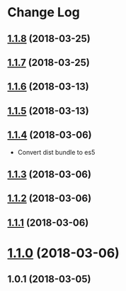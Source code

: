 # Change Log


<a name="1.1.8"></a>
## [1.1.8](https://github.com/antongolub/reqresnext/compare/v1.1.7...v1.1.8) (2018-03-25)



<a name="1.1.7"></a>
## [1.1.7](https://github.com/antongolub/reqresnext/compare/v1.1.6...v1.1.7) (2018-03-25)



<a name="1.1.6"></a>
## [1.1.6](https://github.com/antongolub/reqresnext/compare/v1.1.5...v1.1.6) (2018-03-13)



<a name="1.1.5"></a>
## [1.1.5](https://github.com/antongolub/reqresnext/compare/v1.1.4...v1.1.5) (2018-03-13)



<a name="1.1.4"></a>
## [1.1.4](https://github.com/antongolub/reqresnext/compare/v1.1.3...v1.1.4) (2018-03-06)
* Convert dist bundle to es5



<a name="1.1.3"></a>
## [1.1.3](https://github.com/antongolub/reqresnext/compare/v1.1.2...v1.1.3) (2018-03-06)



<a name="1.1.2"></a>
## [1.1.2](https://github.com/antongolub/reqresnext/compare/v1.1.1...v1.1.2) (2018-03-06)



<a name="1.1.1"></a>
## [1.1.1](https://github.com/antongolub/reqresnext/compare/v1.1.0...v1.1.1) (2018-03-06)



<a name="1.1.0"></a>
# [1.1.0](https://github.com/antongolub/reqresnext/compare/v1.0.1...v1.1.0) (2018-03-06)



<a name="1.0.1"></a>
## 1.0.1 (2018-03-05)
